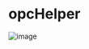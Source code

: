 # opcHelper
![image](https://github.com/user-attachments/assets/6cda31b4-983f-4b95-a3a7-92ac746d90eb)
